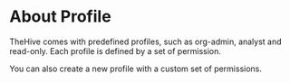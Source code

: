 # About Profile

TheHive comes with predefined profiles, such as org-admin, analyst and read-only. Each profile is defined by a set of permission.

You can also create a new profile with a custom set of permissions.